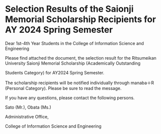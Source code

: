 # Selection Results of the Saionji Memorial Scholarship Recipients for AY 2024 Spring Semester

Dear 1st-4th Year Students in the College of Information Science and Engineering

 

Please find attached the document, the selection result for the Ritsumeikan University Saionji Memorial Scholarship (Academically Outstanding

Students Category) for AY2024 Spring Semester.
 

The scholarship recipients will be notified individually through manaba＋R (Personal Category). Please be sure to read the message.

If you have any questions, please contact the following persons.

 

Sato (Mr.), Obata (Ms.)

Administrative Office,

College of Information Science and Engineering